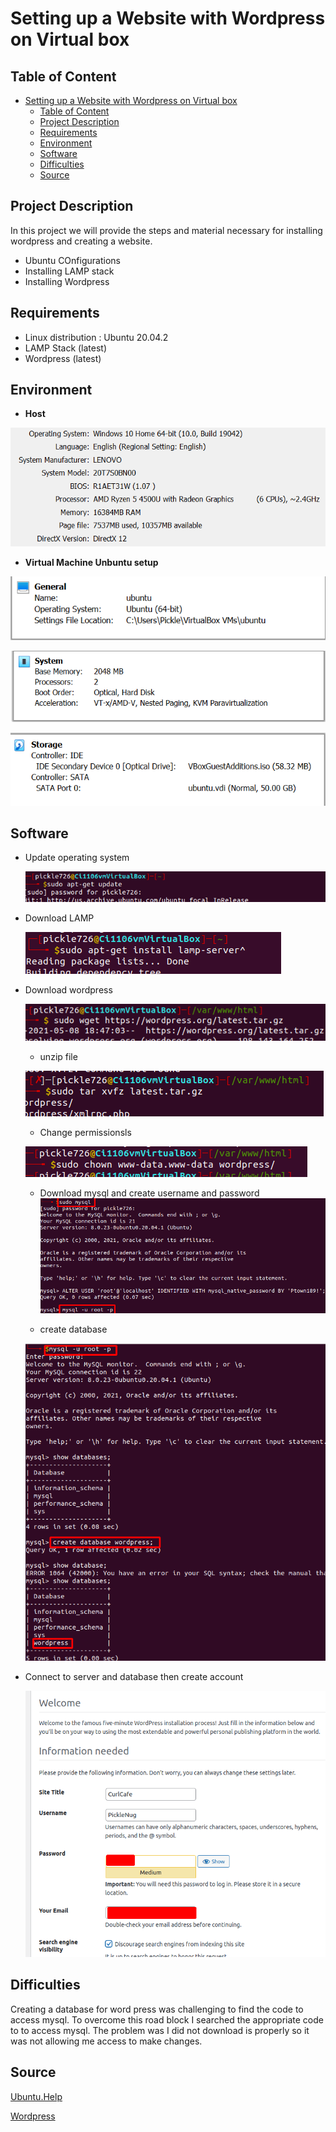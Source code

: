 # Setting up a Website with Wordpress on Virtual box

## Table of Content
- [Setting up a Website with Wordpress on Virtual box](#setting-up-a-website-with-wordpress-on-virtual-box)
  - [Table of Content](#table-of-content)
  - [Project Description](#project-description)
  - [Requirements](#requirements)
  - [Environment](#environment)
  - [Software](#software)
  - [Difficulties](#difficulties)
  - [Source](#source)


## Project Description
In this project we will provide the steps and material necessary for installing wordpress and creating a website.
* Ubuntu COnfigurations
*  Installing LAMP stack
*  Installing Wordpress
## Requirements
* Linux distribution : Ubuntu 20.04.2
* LAMP Stack (latest)
* Wordpress (latest)

## Environment
* **Host**

![hostcomp](FPP/compinfo.PNG)

* **Virtual Machine Unbuntu setup**

![geninfo](FPP/gensys.png)

![sysset](FPP/syset.PNG)

![sysstor](FPP/stosys.PNG)




## Software
* Update operating system
 
  ![fp1](FPP/fp1.png)

* Download LAMP 

   ![fp1](FPP/fp2.png)

* Download wordpress

  ![fp1](FPP/fp3.png)

  * unzip file

   ![fp1](FPP/fp4.png)
   
     * Change permissionsls
   
   ![fp1](FPP/fp5.png)

  * Download mysql and create username and password
  ![sql](FPP/fp8.png) 
  
  * create database
  
  ![fp7](FPP/fp7.png)
* Connect to server and database then create account

  ![connct](FPP/fp8m.png)
  

## Difficulties
Creating a database for word press was challenging to find the code to access mysql. To overcome this road block I searched the appropriate code to to access mysql. The problem was I did not download is properly so it was not allowing me access to make changes.
## Source
[Ubuntu.Help](https://help.ubuntu.com/community/ApacheMySQLPHP)

[Wordpress](https://wordpress.org/download/)

